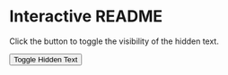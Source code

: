 


<!-- index.html -->
<!DOCTYPE html>
<html>
<head>
  <title>Interactive README</title>
  <script>
    function toggleVisibility() {
      var hiddenElement = document.getElementById("hidden-text");
      if (hiddenElement.style.display === "none") {
        hiddenElement.style.display = "block";
      } else {
        hiddenElement.style.display = "none";
      }
    }
  </script>
</head>
<body>
  <h1>Interactive README</h1>
  <p>Click the button to toggle the visibility of the hidden text.</p>
  <button onclick="toggleVisibility()">Toggle Hidden Text</button>
  <p id="hidden-text" style="display: none;">This is some hidden text.</p>
</body>
</html>
